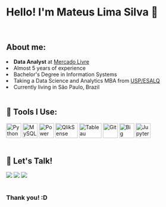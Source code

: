 # Hello! I'm Mateus Lima Silva 👋

<br/>
<h2>About me:</h2>
<li><b>Data Analyst</b> at <a href="https://www.mercadolivre.com.br/">Mercado Livre</a></li>
<li>Almost 5 years of experience</li>
<li>Bachelor's Degree in Information Systems</li>
<li>Taking a Data Science and Analytics MBA from <a href="https://mbauspesalq.com/">USP/ESALQ</a></li>
<li>Currently living in São Paulo, Brazil</li>


<br/>
<h2>🔧 Tools I Use:</h2>
<div>
  <img alt="Python" height="40" width="40" src="https://cdn.jsdelivr.net/gh/devicons/devicon/icons/python/python-original.svg"/>
  <img alt="MySQL" height="40" width="40" src="https://cdn.jsdelivr.net/gh/devicons/devicon/icons/mysql/mysql-original.svg"/>
  <img alt="Power BI" height="40" width="40" src="https://raw.githubusercontent.com/microsoft/PowerBI-Icons/main/SVG/Power-BI.svg"/>
  <img alt="QlikSense" height="40" width="60" src="https://upload.wikimedia.org/wikipedia/commons/3/32/Qlik_Logo.svg"/>
  <img alt="Tableau" height="40" width="60" src="https://cdn.worldvectorlogo.com/logos/tableau-software.svg"/>
  <img alt="Git" height="40" width="40" src="https://cdn.jsdelivr.net/gh/devicons/devicon/icons/git/git-original.svg"/>
  <img alt="Big Query" height="40" width="40" src="https://cdn.jsdelivr.net/gh/devicons/devicon/icons/googlecloud/googlecloud-original.svg"/>
  <img alt="Jupyter Notebook" height="40" width="40" src="https://cdn.jsdelivr.net/gh/devicons/devicon/icons/jupyter/jupyter-original.svg" />
</div>

<br/>
<h2>📱 Let's Talk!</h2>
<div>
  <a href="https://www.linkedin.com/in/mateus-lsilva/"><img src="https://img.shields.io/badge/LinkedIn-0077B5?style=for-the-badge&logo=linkedin&logoColor=white"/></a>
  <a href="mailto:mateusls.professional@gmail.com"><img src="https://img.shields.io/badge/Gmail-D14836?style=for-the-badge&logo=gmail&logoColor=white"/></a>
  <a href="https://github.com/teusinn"><img src="https://img.shields.io/badge/GitHub-100000?style=for-the-badge&logo=github&logoColor=white"/></a>
</div>

<br/>
<h3>Thank you! :D</h3>
